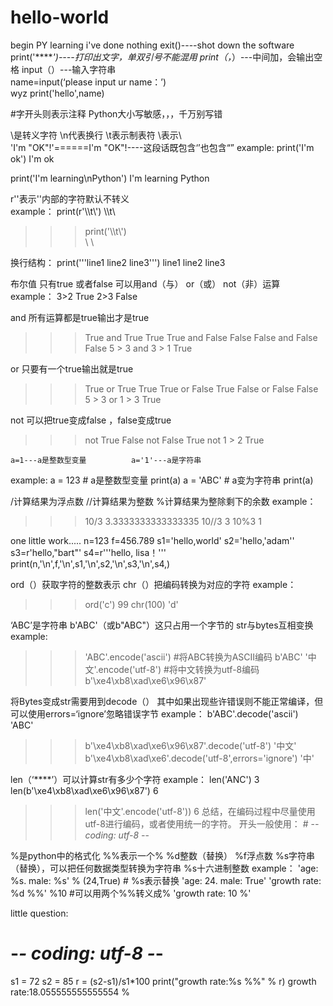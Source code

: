 # hello-world
begin PY learning
i've done nothing
exit()----shot down the software
print('******')----打印出文字，单双引号不能混用
print（*，*）---中间加，会输出空格
input（）---输入字符串    
name=input(‘please input ur name：’)    
wyz
print('hello',name)


#字开头则表示注释
Python大小写敏感，，，千万别写错


\是转义字符          \n代表换行    \t表示制表符     \\表示\         
'I\'m \"OK\"!'======I'm "OK"!----这段话既包含‘’也包含“”
example:
print('I\'m ok')
I'm ok

print('I\'m learning\nPython')
I'm learning 
Python

r''表示''内部的字符默认不转义   
example：
print(r'\\\t\\')
\\\t\\
>>> print('\\\t\\')  
\	\

换行结构：
print('''line1
line2
line3''')
line1
line2
line3


布尔值    只有true 或者false    可以用and（与） or（或） not（非）运算
example：
3>2
True
2>3
False

and   所有运算都是true输出才是true
>>> True and True
True
>>> True and False
False
>>> False and False
False
>>> 5 > 3 and 3 > 1
True


or    只要有一个true输出就是true
>>> True or True
True
>>> True or False
True
>>> False or False
False
>>> 5 > 3 or 1 > 3
True


not   可以把true变成false ，false变成true
>>> not True
False
>>> not False
True
>>> not 1 > 2
True


    a=1---a是整数型变量          a='1'---a是字符串
example:
a = 123 # a是整数型变量
print(a)
a = 'ABC' # a变为字符串
print(a)


/计算结果为浮点数     //计算结果为整数     %计算结果为整除剩下的余数
example：
>>> 10/3
3.3333333333333335
>>> 10//3
3
>>> 10%3
1

one little work.....
n=123
f=456.789
s1='hello,world'
s2='hello,\'adam\''
s3=r'hello,"bart"'
s4=r'''hello,
lisa！'''
print(n,'\n',f,'\n',s1,'\n',s2,'\n',s3,'\n',s4,)


ord（）获取字符的整数表示          chr（）把编码转换为对应的字符
example：
>>> ord('c')
99
>>> chr(100)
'd'

‘ABC’是字符串      b'ABC'（或b"ABC"）这只占用一个字节的     str与bytes互相变换
example:
>>> 'ABC'.encode('ascii')           #将ABC转换为ASCII编码
b'ABC'
>>> '中文'.encode('utf-8')            #将中文转换为utf-8编码
b'\xe4\xb8\xad\xe6\x96\x87'


将Bytes变成str需要用到decode（）         其中如果出现些许错误则不能正常编译，但可以使用errors=‘ignore’忽略错误字节
example：
 b'ABC'.decode('ascii')         
'ABC'
>>> b'\xe4\xb8\xad\xe6\x96\x87'.decode('utf-8')
'中文'
 b'\xe4\xb8\xad\xe6'.decode('utf-8',errors='ignore')
'中'


len（‘****’）可以计算str有多少个字符
example：
len('ANC')
3
len(b'\xe4\xb8\xad\xe6\x96\x87')
6
>>> len('中文'.encode('utf-8'))
6
总结，在编码过程中尽量使用utf-8进行编码，或者使用统一的字符。       开头一般使用：  # -*- coding: utf-8 -*-


%是python中的格式化     %%表示一个%    %d整数（替换）      %f浮点数      %s字符串（替换），可以把任何数据类型转换为字符串     %s十六进制整数
example：
'age: %s. male: %s' % (24,True)     #   %s表示替换
'age: 24. male: True'
'growth rate: %d %%' %10        #可以用两个%%转义成%
'growth rate: 10 %'

little question:
# -*- coding: utf-8 -*-
s1 = 72
s2 = 85
r = (s2-s1)/s1*100
print("growth rate:%s %%" % r)
growth rate:18.055555555555554 % 




















